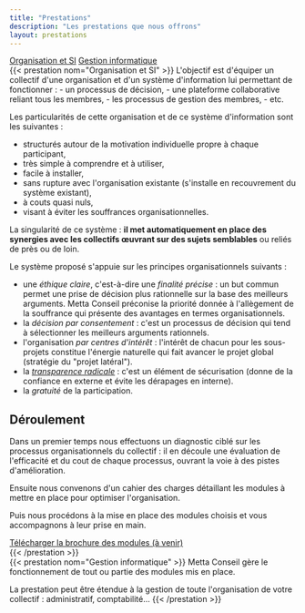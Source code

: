 ```yaml
---
title: "Prestations"
description: "Les prestations que nous offrons"
layout: prestations
---
```


<div class="grid-prestations">
  <div class="nav flex-column nav-pills" id="prestations-tab" role="tablist" aria-orientation="vertical">
    <a class="nav-link active" id="organisation-si-tab" data-toggle="pill" href="#organisation-si" role="tab" aria-controls="organisation-si" aria-selected="true">Organisation et SI</a>
    <a class="nav-link" id="gestion-informatique-tab" data-toggle="pill" href="#gestion-informatique" role="tab" aria-controls="gestion-informatique" aria-selected="false">Gestion informatique</a>
  </div>
  <div class="tab-content" id="prestations-tabContent">
    <div class="tab-pane fade show active" id="organisation-si" role="tabpanel" aria-labelledby="organisation-si-tab">
{{< prestation nom="Organisation et SI" >}}
L'objectif est d'équiper un collectif d'une organisation et d'un système d'information lui permettant de fonctionner :
- un processus de décision,
- une plateforme collaborative reliant tous les membres,
- les processus de gestion des membres,
- etc.

Les particularités de cette organisation et de ce système d'information sont les suivantes :
- structurés autour de la motivation individuelle propre à chaque participant,
- très simple à comprendre et à utiliser,
- facile à installer,
- sans rupture avec l'organisation existante (s'installe en recouvrement du système existant),
- à couts quasi nuls,
- visant à éviter les souffrances organisationnelles.

La singularité de ce système : **il met automatiquement en place des synergies avec les collectifs œuvrant sur des sujets semblables** ou reliés de près ou de loin.

Le système proposé s'appuie sur les principes organisationnels suivants :
- une *éthique claire*, c'est-à-dire une *finalité précise* : un but commun permet une prise de décision plus rationnelle sur la base des meilleurs arguments. Metta Conseil préconise la priorité donnée à l'allègement de la souffrance qui présente des avantages en termes organisationnels.
- la *décision par consentement* : c'est un processus de décision qui tend à sélectionner les meilleurs arguments rationnels.
- l'organisation *par centres d'intérêt* : l'intérêt de chacun pour les sous-projets constitue l'énergie naturelle qui fait avancer le projet global (stratégie du "projet latéral").
- la *[transparence radicale](https://fr.wikipedia.org/wiki/Transparence_radicale)* : c'est un élément de sécurisation (donne de la confiance en externe et évite les dérapages en interne).
- la *gratuité* de la participation.

## Déroulement
Dans un premier temps nous effectuons un diagnostic ciblé sur les processus organisationnels du collectif : il en découle une évaluation de l'efficacité et du cout de chaque processus, ouvrant la voie à des pistes d'amélioration.

Ensuite nous convenons d'un cahier des charges détaillant les modules à mettre en place pour optimiser l'organisation.

Puis nous procédons à la mise en place des modules choisis et vous accompagnons à leur prise en main.
<div class="text-center">
  <a class="btn btn-info" href="#" role="button">Télécharger la brochure des modules (à venir)</a>
</div>
{{< /prestation >}}
    </div>
    <div class="tab-pane fade" id="gestion-informatique" role="tabpanel" aria-labelledby="gestion-informatique-tab">
{{< prestation nom="Gestion informatique" >}}
Metta Conseil gère le fonctionnement de tout ou partie des modules mis en place.

La prestation peut être étendue à la gestion de toute l'organisation de votre collectif : administratif, comptabilité...
{{< /prestation >}}
    </div>
  </div>
</div>
